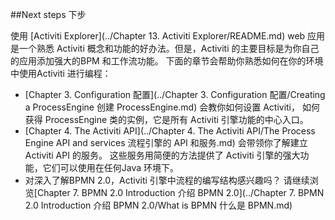 ##Next steps 下步

使用 [Activiti Explorer](../Chapter 13. Activiti Explorer/README.md) web 应用 是一个熟悉 Activiti 概念和功能的好办法。但是，Activiti 的主要目标是为你自己的应用添加强大的BPM 和工作流功能。 下面的章节会帮助你熟悉如何在你的环境中使用Activiti 进行编程：

* [Chapter 3. Configuration 配置](../Chapter 3. Configuration 配置/Creating a ProcessEngine 创建 ProcessEngine.md) 会教你如何设置 Activiti， 如何获得 ProcessEngine 类的实例，它是所有 Activiti
引擎功能的中心入口。
* [Chapter 4. The Activiti API](../Chapter 4. The Activiti API/The Process Engine API and services 流程引擎的 API 和服务.md) 会带领你了解建立 Activiti API 的服务。 这些服务用简便的方法提供了 Activiti 引擎的强大功能，它们可以使用在任何Java 环境下。
* 对深入了解BPMN 2.0，Activiti 引擎中流程的编写结构感兴趣吗？ 请继续浏览[Chapter 7. BPMN 2.0 Introduction 介绍 BPMN 2.0](../Chapter 7. BPMN 2.0 Introduction 介绍 BPMN 2.0/What is BPMN 什么是 BPMN.md)